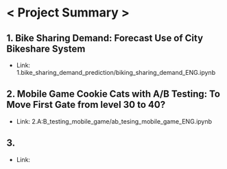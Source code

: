 # < Project Summary >


## 1. Bike Sharing Demand: Forecast Use of City Bikeshare System

- Link: 1.bike_sharing_demand_prediction/biking_sharing_demand_ENG.ipynb


## 2. Mobile Game Cookie Cats with A/B Testing: To Move First Gate from level 30 to 40?

- Link: 2.A:B_testing_mobile_game/ab_tesing_mobile_game_ENG.ipynb

## 3. 
- Link: 
